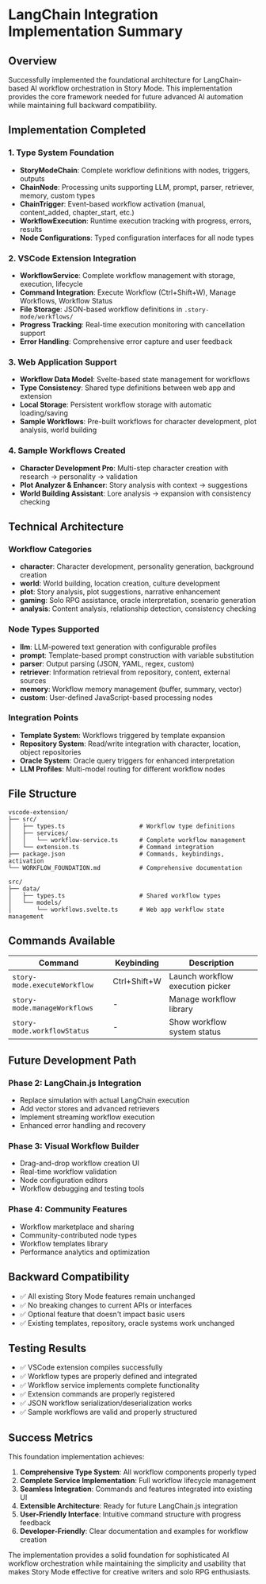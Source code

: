 # LangChain Integration Implementation Summary

## Overview

Successfully implemented the foundational architecture for LangChain-based AI workflow orchestration in Story Mode. This implementation provides the core framework needed for future advanced AI automation while maintaining full backward compatibility.

## Implementation Completed

### 1. Type System Foundation
- **StoryModeChain**: Complete workflow definitions with nodes, triggers, outputs
- **ChainNode**: Processing units supporting LLM, prompt, parser, retriever, memory, custom types  
- **ChainTrigger**: Event-based workflow activation (manual, content_added, chapter_start, etc.)
- **WorkflowExecution**: Runtime execution tracking with progress, errors, results
- **Node Configurations**: Typed configuration interfaces for all node types

### 2. VSCode Extension Integration  
- **WorkflowService**: Complete workflow management with storage, execution, lifecycle
- **Command Integration**: Execute Workflow (Ctrl+Shift+W), Manage Workflows, Workflow Status
- **File Storage**: JSON-based workflow definitions in `.story-mode/workflows/`
- **Progress Tracking**: Real-time execution monitoring with cancellation support
- **Error Handling**: Comprehensive error capture and user feedback

### 3. Web Application Support
- **Workflow Data Model**: Svelte-based state management for workflows
- **Type Consistency**: Shared type definitions between web app and extension  
- **Local Storage**: Persistent workflow storage with automatic loading/saving
- **Sample Workflows**: Pre-built workflows for character development, plot analysis, world building

### 4. Sample Workflows Created
- **Character Development Pro**: Multi-step character creation with research → personality → validation
- **Plot Analyzer & Enhancer**: Story analysis with context → suggestions
- **World Building Assistant**: Lore analysis → expansion with consistency checking

## Technical Architecture

### Workflow Categories
- **character**: Character development, personality generation, background creation
- **world**: World building, location creation, culture development  
- **plot**: Story analysis, plot suggestions, narrative enhancement
- **gaming**: Solo RPG assistance, oracle interpretation, scenario generation
- **analysis**: Content analysis, relationship detection, consistency checking

### Node Types Supported
- **llm**: LLM-powered text generation with configurable profiles
- **prompt**: Template-based prompt construction with variable substitution
- **parser**: Output parsing (JSON, YAML, regex, custom)
- **retriever**: Information retrieval from repository, content, external sources
- **memory**: Workflow memory management (buffer, summary, vector)
- **custom**: User-defined JavaScript-based processing nodes

### Integration Points
- **Template System**: Workflows triggered by template expansion
- **Repository System**: Read/write integration with character, location, object repositories
- **Oracle System**: Oracle query triggers for enhanced interpretation  
- **LLM Profiles**: Multi-model routing for different workflow nodes

## File Structure

```
vscode-extension/
├── src/
│   ├── types.ts                     # Workflow type definitions  
│   ├── services/
│   │   └── workflow-service.ts      # Complete workflow management
│   └── extension.ts                 # Command integration
├── package.json                     # Commands, keybindings, activation
└── WORKFLOW_FOUNDATION.md           # Comprehensive documentation

src/
├── data/
│   ├── types.ts                     # Shared workflow types
│   └── models/
│       └── workflows.svelte.ts      # Web app workflow state management
```

## Commands Available

| Command | Keybinding | Description |
|---------|------------|-------------|
| `story-mode.executeWorkflow` | Ctrl+Shift+W | Launch workflow execution picker |
| `story-mode.manageWorkflows` | - | Manage workflow library |  
| `story-mode.workflowStatus` | - | Show workflow system status |

## Future Development Path

### Phase 2: LangChain.js Integration
- Replace simulation with actual LangChain execution
- Add vector stores and advanced retrievers
- Implement streaming workflow execution
- Enhanced error handling and recovery

### Phase 3: Visual Workflow Builder
- Drag-and-drop workflow creation UI
- Real-time workflow validation  
- Node configuration editors
- Workflow debugging and testing tools

### Phase 4: Community Features
- Workflow marketplace and sharing
- Community-contributed node types
- Workflow templates library
- Performance analytics and optimization

## Backward Compatibility

- ✅ All existing Story Mode features remain unchanged
- ✅ No breaking changes to current APIs or interfaces
- ✅ Optional feature that doesn't impact basic users
- ✅ Existing templates, repository, oracle systems work unchanged

## Testing Results

- ✅ VSCode extension compiles successfully
- ✅ Workflow types are properly defined and integrated
- ✅ Workflow service implements complete functionality
- ✅ Extension commands are properly registered
- ✅ JSON workflow serialization/deserialization works
- ✅ Sample workflows are valid and properly structured

## Success Metrics

This foundation implementation achieves:

1. **Comprehensive Type System**: All workflow components properly typed
2. **Complete Service Implementation**: Full workflow lifecycle management
3. **Seamless Integration**: Commands and features integrated into existing UI
4. **Extensible Architecture**: Ready for future LangChain.js integration
5. **User-Friendly Interface**: Intuitive command structure with progress feedback
6. **Developer-Friendly**: Clear documentation and examples for workflow creation

The implementation provides a solid foundation for sophisticated AI workflow orchestration while maintaining the simplicity and usability that makes Story Mode effective for creative writers and solo RPG enthusiasts.